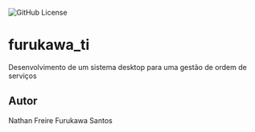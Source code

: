 ![GitHub License](https://img.shields.io/github/license/nathanfreire/furukawa_ti)


# furukawa_ti
Desenvolvimento de um sistema desktop para uma gestão de ordem de serviços
## Autor
Nathan Freire Furukawa Santos
